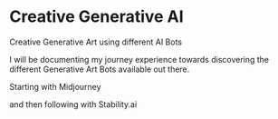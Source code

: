 # Creative Generative AI
Creative Generative Art using different AI Bots

I will be documenting my journey experience towards discovering the different Generative Art Bots available out there.

Starting with Midjourney

and then following with Stability.ai
